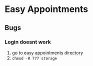 # Easy Appointments
## Bugs
### Login doesnt work
1. go to easy appointments directory
2. `chmod -R 777 storage`